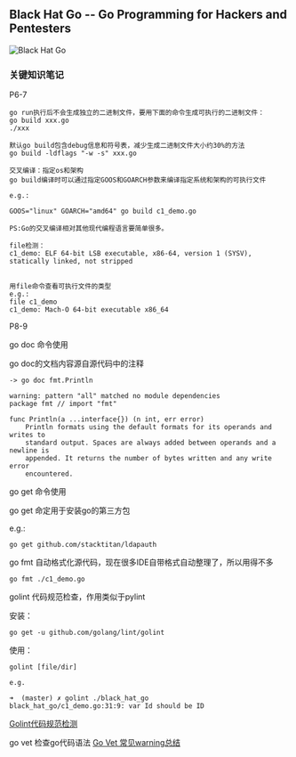 ## Black Hat Go -- Go Programming for Hackers and Pentesters

![Black Hat Go](https://cdn.jsdelivr.net/gh/TesterCC/pic_bed/img/20200325234257.png)

### 关键知识笔记

P6-7  
```
go run执行后不会生成独立的二进制文件，要用下面的命令生成可执行的二进制文件：
go build xxx.go
./xxx

默认go build包含debug信息和符号表，减少生成二进制文件大小约30%的方法
go build -ldflags "-w -s" xxx.go

交叉编译：指定os和架构
go build编译时可以通过指定GOOS和GOARCH参数来编译指定系统和架构的可执行文件

e.g.:

GOOS="linux" GOARCH="amd64" go build c1_demo.go

PS:Go的交叉编译相对其他现代编程语言要简单很多。

file检测：
c1_demo: ELF 64-bit LSB executable, x86-64, version 1 (SYSV), statically linked, not stripped


用file命令查看可执行文件的类型
e.g.:
file c1_demo
c1_demo: Mach-O 64-bit executable x86_64

```

P8-9  

go doc 命令使用

go doc的文档内容源自源代码中的注释
```
-> go doc fmt.Println

warning: pattern "all" matched no module dependencies
package fmt // import "fmt"

func Println(a ...interface{}) (n int, err error)
    Println formats using the default formats for its operands and writes to
    standard output. Spaces are always added between operands and a newline is
    appended. It returns the number of bytes written and any write error
    encountered.
```


go get 命令使用

go get 命定用于安装go的第三方包

e.g.:
```
go get github.com/stacktitan/ldapauth
```

go fmt 自动格式化源代码，现在很多IDE自带格式自动整理了，所以用得不多
```
go fmt ./c1_demo.go 
```

golint 代码规范检查，作用类似于pylint

安装：
```
go get -u github.com/golang/lint/golint
```

使用：
```
golint [file/dir]

e.g.

➜  (master) ✗ golint ./black_hat_go
black_hat_go/c1_demo.go:31:9: var Id should be ID
```

[Golint代码规范检测](https://blog.csdn.net/chenguolinblog/article/details/90665161)

go vet 检查go代码语法
[Go Vet 常见warning总结](https://www.jianshu.com/p/19a44cbc69fb)